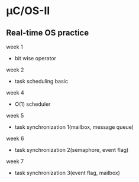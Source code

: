 # µC/OS-II
## Real-time OS practice

week 1
- bit wise operator

week 2
- task scheduling basic

week 4
- O(1) scheduler

week 5
- task synchronization 1(mailbox, message queue)

week 6
- task synchronization 2(semaphore, event flag)

week 7 
- task synchronization 3(event flag, mailbox)
